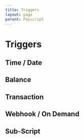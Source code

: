 ```yaml
---
title: Triggers
layout: page
parent: Payscript
---
```

# Triggers

## Time / Date

## Balance

## Transaction

## Webhook / On Demand

## Sub-Script